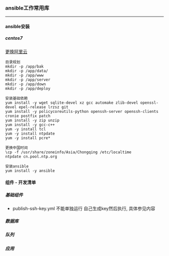 ### ansible工作常用库
- - -

#### ansible安装
##### centos7

[更换阿里云](https://www.5yun.org/13450.html)

```
目录规划
mkdir -p /app/bak
mkdir -p /app/data/
mkdir -p /app/www
mkdir -p /app/server
mkdir -p /app/down
mkdir -p /app/deploy

安装基础依赖
yum install -y wget sqlite-devel xz gcc automake zlib-devel openssl-devel epel-release lrzsz git
yum install -y policycoreutils-python openssh-server openssh-clients cronie postfix patch
yum install -y zip unzip
yum install -y gcc-c++
yum -y install tcl
yum -y install ntpdate
yum -y install pcre*

更换中国时间
\cp -f /usr/share/zoneinfo/Asia/Chongqing /etc/localtime
ntpdate cn.pool.ntp.org

安装ansible
yum install -y ansible

```
#### 组件 - 开发清单
##### 基础组件
  * publish-ssh-key.yml 不能单独运行 自己生成key然后执行, 具体参见内容

##### 数据库

##### 队列

##### 应用

